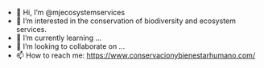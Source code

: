 - 👋 Hi, I’m @mjecosystemservices
- 👀 I’m interested in the conservation of biodiversity and ecosystem services.
- 🌱 I’m currently learning ...
- 💞️ I’m looking to collaborate on ...
- 📫 How to reach me: https://www.conservacionybienestarhumano.com/

<!---
mjecosystemservices/mjecosystemservices is a ✨ special ✨ repository because its `README.md` (this file) appears on your GitHub profile.
You can click the Preview link to take a look at your changes.
--->
